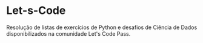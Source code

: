 # Let-s-Code

Resolução de listas de exercícios de Python e desafios de Ciência de Dados disponibilizados na comunidade Let's Code Pass.
